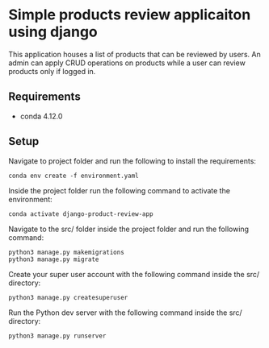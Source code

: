 # Simple products review applicaiton using django

This application houses a list of products that can be reviewed by users. An admin can apply CRUD operations on products while a user can review products only if logged in.

## Requirements

- conda 4.12.0

## Setup

Navigate to project folder and run the following to install the requirements:

    conda env create -f environment.yaml

Inside the project folder run the following command to activate the environment:

    conda activate django-product-review-app

Navigate to the src/ folder inside the project folder and run the following command:

    python3 manage.py makemigrations
    python3 manage.py migrate

Create your super user account with the following command inside the src/ directory:

    python3 manage.py createsuperuser

Run the Python dev server with the following command inside the src/ directory:

    python3 manage.py runserver